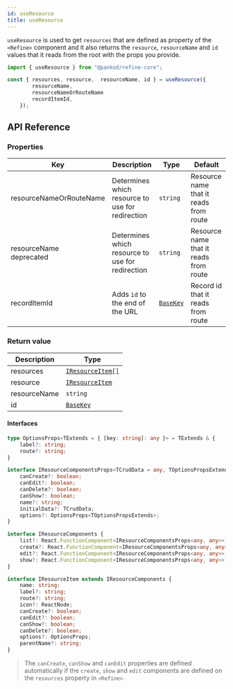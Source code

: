 ```yaml
---
id: useResource
title: useResource
---
```


`useResource` is used to get `resources` that are defined as property of the `<Refine>` component and it also returns the `resource`, `resourceName` and `id` values ​​that it reads from the root with the props you provide.

```ts
import { useResource } from "@pankod/refine-core";

const { resources, resource,  resourceName, id } = useResource({
        resourceName,
        resourceNameOrRouteName
        recordItemId,
    });
```

## API Reference

### Properties

| Key                   | Description                                                                                                                                                        | Type                                                        | Default                                                                              |
| --------------------- | ------------------------------------------------------------------------------------------------------------------------------------------------------------------ | ----------------------------------------------------------- | ------------------------------------------------------------------------------------ |
| resourceNameOrRouteName                                                                                   | Determines which resource to use for redirection | `string`                                                                                                                              | Resource name that it reads from route                           |
| <div className="required-block"><div>resourceName</div> <div className=" required">deprecated</div></div> | Determines which resource to use for redirection | `string`                                                                                                                              | Resource name that it reads from route                           |
| recordItemId                                                                                              | Adds `id` to the end of the URL                  | [`BaseKey`](/core/interfaces.md#basekey)                                                                                              | Record id that it reads from route                               |

### Return value

| Description | Type                             |
| ----------- | -------------------------------- |
| resources   | [`IResourceItem[]`](#interfaces) |
| resource   | [`IResourceItem`](#interfaces) |
| resourceName   | `string` |
| id   | [`BaseKey`](/core/interfaces.md#basekey) |


#### Interfaces

```ts
type OptionsProps<TExtends = { [key: string]: any }> = TExtends & {
    label?: string;
    route?: string;
}

interface IResourceComponentsProps<TCrudData = any, TOptionsPropsExtends = { [key: string]: any }> {
    canCreate?: boolean;
    canEdit?: boolean;
    canDelete?: boolean;
    canShow?: boolean;
    name?: string;
    initialData?: TCrudData;
    options?: OptionsProps<TOptionsPropsExtends>;
}

interface IResourceComponents {
    list?: React.FunctionComponent<IResourceComponentsProps<any, any>>;
    create?: React.FunctionComponent<IResourceComponentsProps<any, any>>;
    edit?: React.FunctionComponent<IResourceComponentsProps<any, any>>;
    show?: React.FunctionComponent<IResourceComponentsProps<any, any>>;
}

interface IResourceItem extends IResourceComponents {
    name: string;
    label?: string;
    route?: string;
    icon?: ReactNode;
    canCreate?: boolean;
    canEdit?: boolean;
    canShow?: boolean;
    canDelete?: boolean;
    options?: OptionsProps;
    parentName?: string;
}
```

> The `canCreate`, `canShow` and `canEdit` properties are defined automatically if the `create`, `show` and `edit` components are defined on the `resources` property in `<Refine>`.
